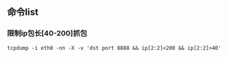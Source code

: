 ## 命令list

### 限制ip包长[40-200]抓包

`tcpdump -i eth0 -nn -X -v 'dst port 8888 && ip[2:2]<200 && ip[2:2]>40'`

